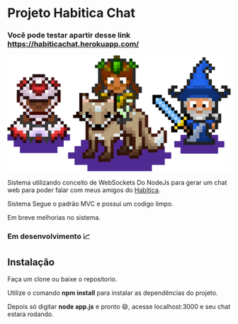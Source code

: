 # Projeto Habitica Chat

### Você pode testar apartir desse link <a href='https://habiticachat.herokuapp.com/'>https://habiticachat.herokuapp.com/</a>


<img src='app/public/images/multiroom_chat_2.png'/>

Sistema utilizando conceito de WebSockets Do NodeJs para gerar um chat web para poder
falar com meus amigos do <a href='https://habitica.com/'>Habitica</a>.

Sistema Segue o padrão MVC e possui um codigo limpo.

Em breve melhorias no sistema.

### Em desenvolvimento :chart_with_upwards_trend:

## Instalação

 Faça um clone ou baixe o repositorio.

 Utilize o comando  <b>npm install</b> para instalar as dependências do projeto.

 Depois só digitar <b>node app.js</b> e pronto :smile:, acesse localhost:3000 e seu chat estara rodando.
